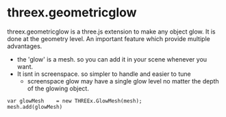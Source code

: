 threex.geometricglow
====================

threex.geometricglow is a three.js extension to make any object glow.
It is done at the geometry level. An important feature which provide 
multiple advantages.

* the 'glow' is a mesh. so you can add it in your scene whenever you want.
* It isnt in screenspace. so simpler to handle and easier to tune
  * screenspace glow may have a single glow level no matter the depth
    of the glowing object.


```
var glowMesh	= new THREEx.GlowMesh(mesh);
mesh.add(glowMesh)
```